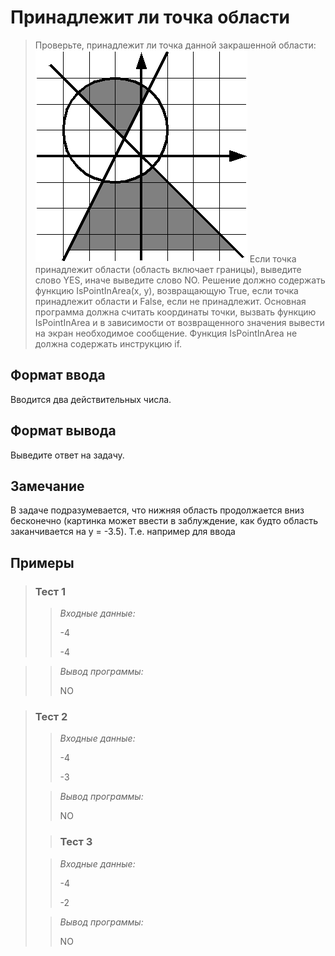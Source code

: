 # Принадлежит ли точка области

>Проверьте, принадлежит ли точка данной закрашенной области:
> ![img.png](img.png)
> Если точка принадлежит области (область включает границы), выведите слово YES, иначе выведите слово NO. Решение должно содержать функцию IsPointInArea(x, y), возвращающую True, если точка принадлежит области и False, если не принадлежит. Основная программа должна считать координаты точки, вызвать функцию IsPointInArea и в зависимости от возвращенного значения вывести на экран необходимое сообщение. Функция IsPointInArea не должна содержать инструкцию if.
> 
> 
> 
> 

## Формат ввода

Вводится два действительных числа.

## Формат вывода

Выведите ответ на задачу.

## Замечание

 В задаче подразумевается, что нижняя область продолжается вниз  бесконечно (картинка может ввести в заблуждение, как будто область  заканчивается на y = -3.5). Т.е. например для ввода

 ## Примеры

>
>### **Тест 1**
>
>>*Входные данные:*
>>
>> -4
>>
>> -4
>>
>> 
>> 
>> 
>>
>> 
>>
>> 
>>
>> 
> 

>>*Вывод программы:*
>>
>> NO
> 

>### Тест 2
>
>>*Входные данные:*
>>
>> 
> >
>>
>> 
>> -4
>>
>> -3
>>
>> 
>>
>> 
> 
>>*Вывод программы:*
>>
>> NO
> 
> 
> >### Тест 3
>
>>*Входные данные:*
>>
>> -4
>>
>> -2
>> 
>> 
>>
>> 
>>
>> 
>>
>> 
> 
>>*Вывод программы:*
>>
>>NO